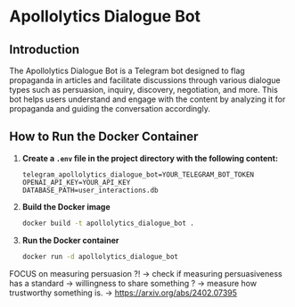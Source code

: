 # Apollolytics Dialogue Bot

## Introduction

The Apollolytics Dialogue Bot is a Telegram bot designed to flag propaganda in articles and facilitate discussions through various dialogue types such as persuasion, inquiry, discovery, negotiation, and more. This bot helps users understand and engage with the content by analyzing it for propaganda and guiding the conversation accordingly.

## How to Run the Docker Container

1. **Create a `.env` file in the project directory with the following content:**
   ```plaintext
   telegram_apollolytics_dialogue_bot=YOUR_TELEGRAM_BOT_TOKEN
   OPENAI_API_KEY=YOUR_API_KEY
   DATABASE_PATH=user_interactions.db

2. **Build the Docker image**
    ``` bash
    docker build -t apollolytics_dialogue_bot .

3. **Run the Docker container**
    ``` bash
    docker run -d apollolytics_dialogue_bot


FOCUS on measuring persuasion ?!
-> check if measuring persuasiveness has a standard
-> willingness to share something ? -> measure how trustworthy something is. 
 -> https://arxiv.org/abs/2402.07395